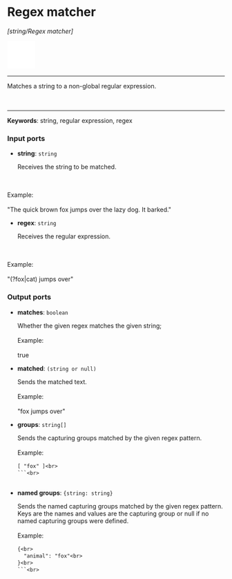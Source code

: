 # Regex matcher

_[string/Regex matcher]_

![icon](</assets/icons/73998790-4b3b-4bba-b5b9-99d4e55e0534.png>)

---

Matches a string to a non-global regular expression. <br>
<br>
<br>

---

__Keywords__: string, regular expression, regex

### Input ports

* __string__: ` string `

    Receives the string to be matched.
<br>
    
<br>
    Example:
<br>
    
<br>
    "The quick brown fox jumps over the lazy dog. It barked."<br>


* __regex__: ` string `

    Receives the regular expression.
<br>
    
<br>
    Example:
<br>
    
<br>
    "(?<animal>fox|cat) jumps over"<br>

### Output ports

* __matches__: ` boolean `

    Whether the given regex matches the given string;<br>
    <br>
    Example: <br>
    <br>
    true<br>


* __matched__: ` (string or null) `

    Sends the matched text.<br>
    <br>
    Example: <br>
    <br>
    "fox jumps over"<br>


* __groups__: ` string[] `

    Sends the capturing groups matched by the given regex pattern.<br>
    <br>
    Example:<br>
    ```<br>
    [ "fox" ]<br>
    ```<br>


* __named groups__: ` {string: string} `

    Sends the named capturing groups matched by the given regex pattern.<br>
    Keys are the names and values are the capturing group or null if no named capturing groups were defined.<br>
    <br>
    Example:<br>
    ```<br>
    {<br>
      "animal": "fox"<br>
    }<br>
    ```<br>

